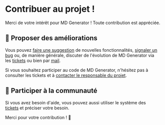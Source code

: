 # Contribuer au projet !

Merci de votre intérêt pour MD Generator ! Toute contribution est appréciée.

## 🚀 Proposer des améliorations

Vous pouvez [faire une suggestion](https://forge.apps.education.fr/mdgenerator/mdgenerator.forge.apps.education.fr/-/issues/new?issuable_template=suggestion) de nouvelles fonctionnalités, [signaler un bug](https://forge.apps.education.fr/mdgenerator/mdgenerator.forge.apps.education.fr/-/issues/new?issuable_template=bug) ou, de manière générale, discuter de l'évolution de MD Generator via les [tickets](https://forge.apps.education.fr/mdgenerator/mdgenerator.forge.apps.education.fr/-/issues/new) ou bien par [mail](forge-apps+guichet+mdgenerator-mdgenerator-forge-apps-education-fr-3535-issue-@phm.education.gouv.fr).

Si vous souhaitez participer au code de MD Generator, n'hésitez pas à consulter les tickets et à [contacter le responsable du projet](https://eyssette.forge.apps.education.fr/).

## 👫 Participer à la communauté


Si vous avez besoin d'aide, vous pouvez aussi utiliser le système des [tickets](https://forge.apps.education.fr/mdgenerator/mdgenerator.forge.apps.education.fr/-/issues/new?issuable_template=help) et préciser votre besoin.

Merci pour votre contribution ! 🎉